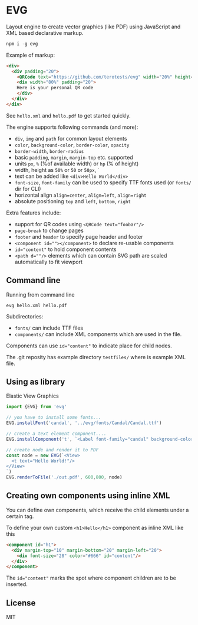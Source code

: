 # EVG

Layout engine to create vector graphics (like PDF) using JavaScript and XML based declarative markup.

```s
npm i -g evg
```

Example of markup:
```html
<div>
  <div padding="20">
    <QRCode text="https://github.com/terotests/evg" width="20%" height="20%"/>
    <div width="80%" padding="20">
    Here is your personal QR code
    </div>
  </div>
</div>
```

See `hello.xml` and `hello.pdf` to get started quickly.
 
The engine supports following commands (and more):

- `div`, `img` and `path` for common layout elements
- `color`, `background-color`, `border-color`, `opacity`
- `border-width`, `border-radius`
- basic `padding`, `margin`, `margin-top` etc. supported
- units `px`, `%` (%of available width) or `hp` (% of height)
- width, height as `50%` or `50` or `50px`, `
- text can be added like `<div>Hello World</div>`
- `font-size`, `font-family` can be used to specify TTF fonts used (or `fonts/` dir for CLI)
- horizontal align `align=center`, `align=left`, `align=right`
- absolute positioning `top` and `left`, `bottom`, `right`

Extra features include:

- support for QR codes using `<QRCode text="foobar"/>`
- `page-break` to change pages
- `footer` and `header` to specify page header and footer
- `<component id=""></component>` to declare re-usable components
- `id="content"` to hold component contents
- `<path d=""/>` elements which can contain SVG path are scaled automatically to fit viewport

## Command line

Running from command line
```
evg hello.xml hello.pdf
```

Subdirectories:
- `fonts/` can include TTF files
- `components/` can include XML components which are used in the file. 

Components can use `id="content"` to indicate place for child nodes.

The .git reposity has example directory `testfiles/` where is example XML file.

## Using as library 

Elastic View Graphics

```javascript
import {EVG} from 'evg'

// you have to install some fonts...
EVG.installFont('candal', '../evg/fonts/Candal/Candal.ttf')

// create a text element component....
EVG.installComponent('t', `<Label font-family="candal" background-color="blue" />`)

// create node and render it to PDF
const node = new EVG(`<View>
  <t text="Hello World!"/>
</View>
`)
EVG.renderToFile('./out.pdf', 600,800, node)
```

## Creating own components using inline XML

You can define own components, which receive the child elements under a certain tag.

To define your own custom `<h1>Hello</h1>` component as inline XML like this

```html
<component id="h1">
  <div margin-top="10" margin-bottom="20" margin-left="20">
    <div font-size="28" color="#666" id="content"/>
  </div>
</component> 
```
The `id="content"` marks the spot where component children are to be inserted.

## License

MIT